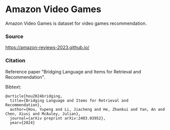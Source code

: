 # Amazon Video Games

Amazon Video Games is dataset for video games recommendation.

### Source 
https://amazon-reviews-2023.github.io/

### Citation
Reference paper "Bridging Language and Items for Retrieval and Recommendation".

Bibtext:
```
@article{hou2024bridging,
  title={Bridging Language and Items for Retrieval and Recommendation},
  author={Hou, Yupeng and Li, Jiacheng and He, Zhankui and Yan, An and Chen, Xiusi and McAuley, Julian},
  journal={arXiv preprint arXiv:2403.03952},
  year={2024}

```